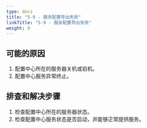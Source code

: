 ```yaml
---
type: docs
title: "5-9 - 服务配置导出失败"
linkTitle: "5-9 - 服务配置导出失败"
weight: 9
---
```


## 可能的原因

1. 配置中心所在的服务器关机或宕机。
2. 配置中心服务异常终止。

## 排查和解决步骤

1. 检查配置中心所在的服务器状态。
2. 检查配置中心服务状态是否启动，并能够正常提供服务。

<p style="margin-top: 3rem;"> </p>